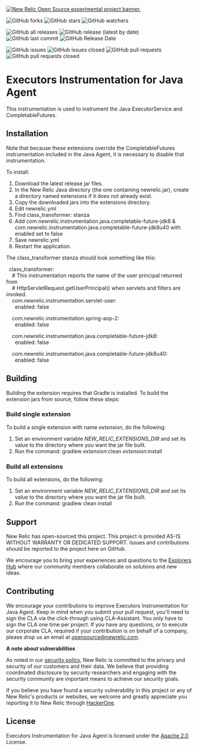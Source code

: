 <a href="https://opensource.newrelic.com/oss-category/#new-relic-experimental"><picture><source media="(prefers-color-scheme: dark)" srcset="https://github.com/newrelic/opensource-website/raw/main/src/images/categories/dark/Experimental.png"><source media="(prefers-color-scheme: light)" srcset="https://github.com/newrelic/opensource-website/raw/main/src/images/categories/Experimental.png"><img alt="New Relic Open Source experimental project banner." src="https://github.com/newrelic/opensource-website/raw/main/src/images/categories/Experimental.png"></picture></a> 

![GitHub forks](https://img.shields.io/github/forks/newrelic-experimental/newrelic-java-executors?style=social)
![GitHub stars](https://img.shields.io/github/stars/newrelic-experimental/newrelic-java-executors?style=social)
![GitHub watchers](https://img.shields.io/github/watchers/newrelic-experimental/newrelic-java-executors?style=social)

![GitHub all releases](https://img.shields.io/github/downloads/newrelic-experimental/newrelic-java-executors/total)
![GitHub release (latest by date)](https://img.shields.io/github/v/release/newrelic-experimental/newrelic-java-executors)
![GitHub last commit](https://img.shields.io/github/last-commit/newrelic-experimental/newrelic-java-executors)
![GitHub Release Date](https://img.shields.io/github/release-date/newrelic-experimental/newrelic-java-executors)


![GitHub issues](https://img.shields.io/github/issues/newrelic-experimental/newrelic-java-executors)
![GitHub issues closed](https://img.shields.io/github/issues-closed/newrelic-experimental/newrelic-java-executors)
![GitHub pull requests](https://img.shields.io/github/issues-pr/newrelic-experimental/newrelic-java-executors)
![GitHub pull requests closed](https://img.shields.io/github/issues-pr-closed/newrelic-experimental/newrelic-java-executors) 
   
# Executors Instrumentation for Java Agent

This instrumentation is used to instrument the Java ExecutorService and CompletableFutures.

## Installation
Note that because these extensions override the CompletableFutures instrumentation included in the Java Agent, it is necessary to disable that instrumentation.   
   
To install:   
1. Download the latest release jar files.    
2. In the New Relic Java directory (the one containing newrelic.jar), create a directory named extensions if it does not already exist.   
3. Copy the downloaded jars into the extensions directory. 
4. Edit newrelic.yml
5. Find class_transformer: stanza
6. Add  com.newrelic.instrumentation.java.completable-future-jdk8 & com.newrelic.instrumentation.java.completable-future-jdk8u40 with enabled set to false
7. Save newrelic.yml 
8. Restart the application.   

The class_transformer stanza should look something like this:   
   
&nbsp;&nbsp;class_transformer:   
&nbsp;&nbsp;&nbsp;&nbsp;# This instrumentation reports the name of the user principal returned from    
&nbsp;&nbsp;&nbsp;&nbsp;# HttpServletRequest.getUserPrincipal() when servlets and filters are invoked.   
&nbsp;&nbsp;&nbsp;&nbsp;com.newrelic.instrumentation.servlet-user:   
&nbsp;&nbsp;&nbsp;&nbsp;&nbsp;&nbsp;enabled: false  
   
&nbsp;&nbsp;&nbsp;&nbsp;com.newrelic.instrumentation.spring-aop-2:   
&nbsp;&nbsp;&nbsp;&nbsp;&nbsp;&nbsp;enabled: false  
   
&nbsp;&nbsp;&nbsp;&nbsp;com.newrelic.instrumentation.java.completable-future-jdk8:   
&nbsp;&nbsp;&nbsp;&nbsp;&nbsp;&nbsp;enabled: false  
   
&nbsp;&nbsp;&nbsp;&nbsp;com.newrelic.instrumentation.java.completable-future-jdk8u40:   
&nbsp;&nbsp;&nbsp;&nbsp;&nbsp;&nbsp;enabled: false  
   
## Building

Building the extension requires that Gradle is installed.
To build the extension jars from source, follow these steps:
### Build single extension
To build a single extension with name *extension*, do the following:
1. Set an environment variable *NEW_RELIC_EXTENSIONS_DIR* and set its value to the directory where you want the jar file built.
2. Run the command: gradlew *extension*:clean *extension*:install
### Build all extensions
To build all extensions, do the following:
1. Set an environment variable *NEW_RELIC_EXTENSIONS_DIR* and set its value to the directory where you want the jar file built.
2. Run the command: gradlew clean install
 
## Support

New Relic has open-sourced this project. This project is provided AS-IS WITHOUT WARRANTY OR DEDICATED SUPPORT. Issues and contributions should be reported to the project here on GitHub.

We encourage you to bring your experiences and questions to the [Explorers Hub](https://discuss.newrelic.com) where our community members collaborate on solutions and new ideas.

## Contributing

We encourage your contributions to improve Executors Instrumentation for Java Agent. Keep in mind when you submit your pull request, you'll need to sign the CLA via the click-through using CLA-Assistant. You only have to sign the CLA one time per project. If you have any questions, or to execute our corporate CLA, required if your contribution is on behalf of a company, please drop us an email at opensource@newrelic.com.

**A note about vulnerabilities**

As noted in our [security policy](../../security/policy), New Relic is committed to the privacy and security of our customers and their data. We believe that providing coordinated disclosure by security researchers and engaging with the security community are important means to achieve our security goals.

If you believe you have found a security vulnerability in this project or any of New Relic's products or websites, we welcome and greatly appreciate you reporting it to New Relic through [HackerOne](https://hackerone.com/newrelic).

## License

Executors Instrumentation for Java Agent is licensed under the [Apache 2.0](http://apache.org/licenses/LICENSE-2.0.txt) License.
